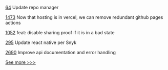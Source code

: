 
[64](https://github.com/hyperledger/aries-acapy-plugins/pull/64) Update repo manager

[1473](https://github.com/hyperledger/besu-docs/pull/1473) Now that hosting is in vercel, we can remove redundant github pages actions

[1052](https://github.com/hyperledger/aries-mobile-agent-react-native/pull/1052) feat: disable sharing proof if it is in a bad state

[295](https://github.com/hyperledger/anoncreds-rs/pull/295) Update react native per Snyk

[2690](https://github.com/hyperledger/aries-cloudagent-python/pull/2690) Improve api documentation and error handling


[See more >>>](https://start-here.hyperledger.org/pull-requests)
